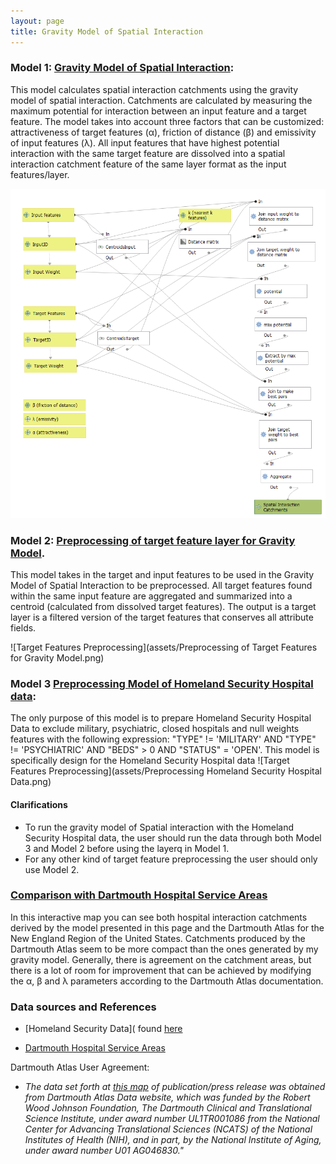 ```yaml
---
layout: page
title: Gravity Model of Spatial Interaction
---
```


### Model 1: [Gravity Model of Spatial Interaction](C:\github\stevenmontilla.github.io\gravity\models/GravityModel.model3):
This model calculates spatial interaction catchments using the gravity model of spatial interaction.
Catchments are calculated by measuring the maximum potential for interaction between an input feature
and a target feature. The model takes into account three factors that can be customized: attractiveness of target
features (α), friction of distance (β) and emissivity of input features (λ). All input features that have highest
 potential interaction with the same target feature are dissolved into a spatial interaction catchment feature of
  the same layer format as the input features/layer.

![Gravity Model](assets/GravityModelofSpatialInteraction.png)

### Model 2: [Preprocessing of target feature layer for Gravity Model](C:\github\stevenmontilla.github.io\gravity\models/targetFt.model3).

This model takes in the target and input features to be used in the Gravity Model of Spatial Interaction to be preprocessed.
All target features found within the same input feature are aggregated and summarized into a centroid (calculated from dissolved target features).
The output is a target layer is a filtered version of the target features that conserves all attribute fields.

![Target Features Preprocessing](assets/Preprocessing of Target Features for Gravity Model.png)

### Model 3 [Preprocessing Model of Homeland Security Hospital data](C:\github\stevenmontilla.github.io\gravity\models/Homeland.model3):
The only purpose of this model is to prepare Homeland Security Hospital Data to exclude military, psychiatric, closed hospitals and null weights
features with the following expression: "TYPE" != 'MILITARY' AND "TYPE" != 'PSYCHIATRIC' AND "BEDS" > 0 AND "STATUS" = 'OPEN'.
 This model is specifically design for the Homeland Security Hospital data
![Target Features Preprocessing](assets/Preprocessing Homeland Security Hospital Data.png)

#### Clarifications
- To run the gravity model of Spatial interaction with the Homeland Security Hospital data, the user should run the data through both Model 3 and Model 2 before using the layerq in Model 1.
- For any other kind of target feature preprocessing the user should only use Model 2.

### [Comparison with Dartmouth Hospital Service Areas](assets/)

In this interactive map you can see both hospital interaction catchments derived by the model presented in this page
and the Dartmouth Atlas for the New England Region of the United States. Catchments produced by the Dartmouth Atlas seem to be more compact than the ones generated by
my gravity model. Generally, there is agreement on the catchment areas, but there is a lot of room for improvement that can be achieved by modifying the α, β and λ parameters
according to the Dartmouth Atlas documentation.

### Data sources and References
- [Homeland Security Data]( found [here](https://services1.arcgis.com/Hp6G80Pky0om7QvQ/ArcGIS/rest/services/Hospitals_1/FeatureServer)

- [Dartmouth Hospital Service Areas](https://atlasdata.dartmouth.edu/downloads/supplemental#boundaries)

Dartmouth Atlas User Agreement:
  - _The data set forth at [this map](assets/) of publication/press release was obtained from Dartmouth Atlas Data website, which was funded by the Robert Wood Johnson Foundation, The Dartmouth Clinical and Translational Science Institute, under award number UL1TR001086 from the National Center for Advancing Translational Sciences (NCATS) of the National Institutes of Health (NIH), and in part, by the National Institute of Aging, under award number U01 AG046830."_
